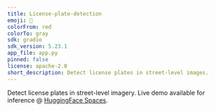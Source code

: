 ```yaml
---
title: License-plate-detection
emoji: 🚗
colorFrom: red
colorTo: gray
sdk: gradio
sdk_version: 5.23.1
app_file: app.py
pinned: false
license: apache-2.0
short_description: Detect license plates in street-level images.
---
```


Detect license plates in street-level imagery. Live demo available for inference @ [HuggingFace Spaces](https://huggingface.co/spaces/nvriese1/license-plate-detection).
